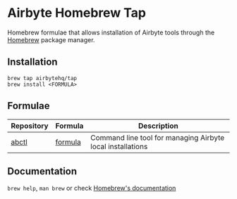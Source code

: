 # Airbyte Homebrew Tap

Homebrew formulae that allows installation of Airbyte tools through the [Homebrew](https://brew.sh) package manager.

## Installation

```shell
brew tap airbytehq/tap
brew install <FORMULA>
```

## Formulae

| Repository | Formula | Description |
| --- | --- | --- |
| [abctl](https://github.com/airbytehq/abctl) | [formula](Formula/abctl.rb) | Command line tool for managing Airbyte local installations |

## Documentation
`brew help`, `man brew` or check [Homebrew's documentation](https://docs.brew.sh)
